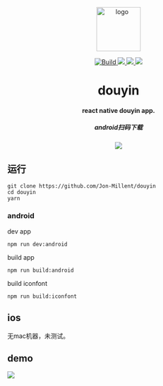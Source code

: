 <p align="center">
  <img alt="logo" src="https://user-gold-cdn.xitu.io/2019/3/1/16937cbdfb18d03a?w=100&h=100&f=png&s=10034" width="100" max-width="100%">
</p>

<p align="center">
  
  <a href="https://travis-ci.org/Jon-Millent/douyin" title="Build">
    <img src="https://travis-ci.org/Jon-Millent/douyin.svg?branch=master" alt="Build">
  </a>
  <a href="https://opensource.org/licenses/mit-license.php">
    <img src="https://badges.frapsoft.com/os/mit/mit.svg?v=103">
  </a>
  <a href="#">
    <img src="https://img.shields.io/github/package-json/v/jon-millent/douyin.svg">
  </a>
  <a href="#">
    <img src="https://badges.frapsoft.com/os/v3/open-source.svg?v=103">
  </a>
  
</p>

<h1 align="center">
douyin
</h1>

<h4 align="center">
react native douyin app.
</h4>

<h5 align="center">
android扫码下载
</h4>
<h5 align="center">
  <img src="https://user-gold-cdn.xitu.io/2019/3/1/16937e2abe58cb12?w=256&h=256&f=png&s=6692"/>
</h4>


## 运行
```
git clone https://github.com/Jon-Millent/douyin
cd douyin
yarn
```

### android
dev app
```
npm run dev:android
```

build app
```
npm run build:android
```

build iconfont
```
npm run build:iconfont
```

## ios
无mac机器，未测试。


## demo

<img src="https://user-gold-cdn.xitu.io/2019/3/1/16937c89885a4346?w=231&h=480&f=gif&s=2614274"/>
